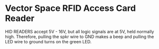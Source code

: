 Vector Space RFID Access Card Reader
===
HID READERS accept 5V - 16V, but all logic signals are at 5V, held normally high. Therefore, pulling the spkr wire to GND makes a beep and pulling the LED wire to ground turns on the green LED.